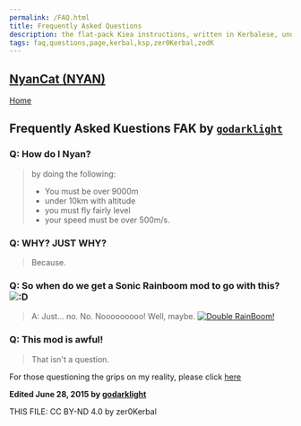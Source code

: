 ```yaml
---
permalink: /FAQ.html
title: Frequently Asked Questions
description: the flat-pack Kiea instructions, written in Kerbalese, unusally present
tags: faq,questions,page,kerbal,ksp,zer0Kerbal,zedK
---
```

<!-- FAKQ.md v1.1.0.0
NyanCat (NYAN)
created: 01 Apr 2022
updated: 30 Apr 2023

TEMPLATE: FAKQ.md v1.0.0.0
created: 01 Apr 2022
updated: 30 Apr 2023
-->

## [NyanCat (NYAN)][mod]

[Home](/index.md)

## Frequently Asked Kuestions **FAK** by [`godarklight`][godarklight]

### Q: How do I Nyan?

> by doing the following:
>
>* You must be over 9000m
>* under 10km with altitude
>* you must fly fairly level
>* your speed must be over 500m/s.

### Q: WHY? JUST WHY?

>Because.

### Q: So when do we get a Sonic Rainboom mod to go with this? ![:D](https://kerbal-forum-uploads.s3.us-west-2.amazonaws.com/emoticons/default_k_cheesy.gif)

> A: Just... no. No. Nooooooooo! Well, maybe.
> [![Double RainBoom!](https://img.youtube.com/vi/XcgebiaaaWI/0.jpg)](https://www.youtube.com/watch?v=XcgebiaaaWI)

### Q: This mod is awful!

>That isn't a question.

For those questioning the grips on my reality, please click [here](https://forum.kerbalspaceprogram.com/)

**Edited June 28, 2015 by [godarklight][godarklight]**

[godarklight]: https://forum.kerbalspaceprogram.com/index.php?/profile/92588-*/ "godarklight"

THIS FILE: CC BY-ND 4.0 by zer0Kerbal

[mod]: https://www.curseforge.com/kerbal/ksp-mods/NyanCat "NyanCat (NYAN)"
